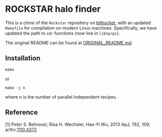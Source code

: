 # ROCKSTAR halo finder

This is a clone of the `Rockstar` repository on [bitbucket](https://bitbucket.org/gfcstanford/rockstar/src/main/), with an updated `Makefile` for compilation on modern Linux machines.
Specifically, we have updated the path to `xdr` functions (now live in `libtprpc`).

The original README can be found at [ORIGINAL_README.md](./ORIGINAL_README.md).

## Installation

```
make
```
or
```
make -j n
```
where n is the number of parallel independent recipes.

## Reference

[1] Peter S. Behroozi, Risa H. Wechsler, Hao-Yi Wu, 2013 ApJ, 762, 109, arXiv:[1110.4372](https://arxiv.org/abs/1110.4372)
